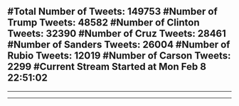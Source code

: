 #Total Number of Tweets: 149753 
#Number of Trump Tweets: 48582
#Number of Clinton Tweets: 32390
#Number of Cruz Tweets: 28461
#Number of Sanders Tweets: 26004
#Number of Rubio Tweets: 12019
#Number of Carson Tweets: 2299
#Current Stream Started at Mon Feb  8 22:51:02
---
---
---
